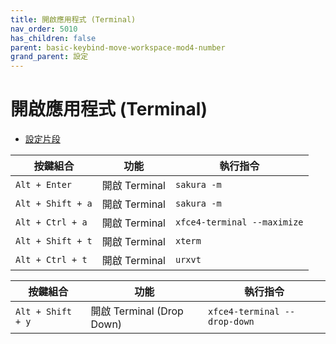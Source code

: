 ```yaml
---
title: 開啟應用程式 (Terminal)
nav_order: 5010
has_children: false
parent: basic-keybind-move-workspace-mod4-number
grand_parent: 設定
---
```



# 開啟應用程式 (Terminal)

* [設定片段](https://github.com/samwhelp/note-about-openbox/tree/gh-pages/_demo/config/openbox-config/basic-keybind-move-workspace-mod4-number/share/gen/openbox-gen-rc/Section/Keybind/ApplicationLaunchTerminal.php#L16-L91)


| 按鍵組合          | 功能         | 執行指令                     |
| ----------------- | ------------- | --------------------------- |
| `Alt + Enter`     | 開啟 Terminal | `sakura -m`                 |
| `Alt + Shift + a` | 開啟 Terminal | `sakura -m`                 |
| `Alt + Ctrl + a`  | 開啟 Terminal | `xfce4-terminal --maximize` |
| `Alt + Shift + t` | 開啟 Terminal | `xterm`                     |
| `Alt + Ctrl + t`  | 開啟 Terminal | `urxvt`                     |


| 按鍵組合          | 功能                      | 執行指令                     |
| ----------------- | ------------------------- | ---------------------------- |
| `Alt + Shift + y` | 開啟 Terminal (Drop Down) | `xfce4-terminal --drop-down` |
